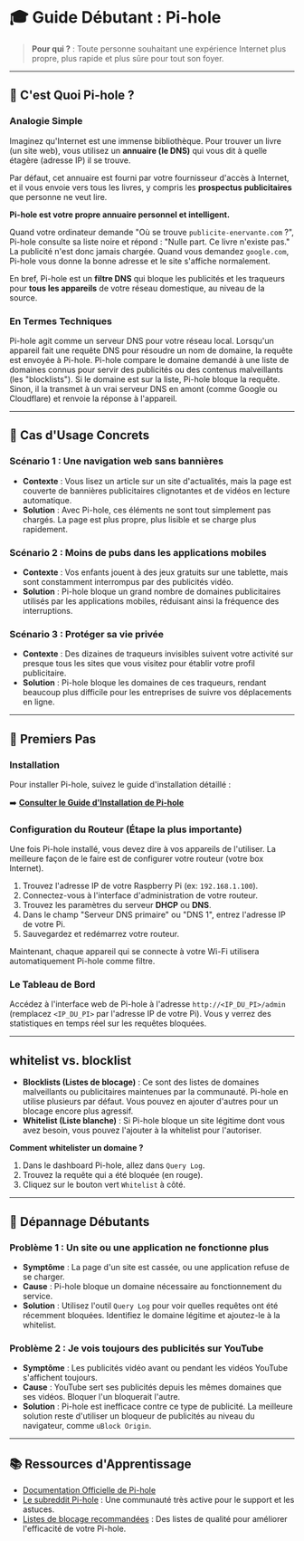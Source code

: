 # 🎓 Guide Débutant : Pi-hole

> **Pour qui ?** : Toute personne souhaitant une expérience Internet plus propre, plus rapide et plus sûre pour tout son foyer.

---

## 📖 C'est Quoi Pi-hole ?

### Analogie Simple

Imaginez qu'Internet est une immense bibliothèque. Pour trouver un livre (un site web), vous utilisez un **annuaire (le DNS)** qui vous dit à quelle étagère (adresse IP) il se trouve.

Par défaut, cet annuaire est fourni par votre fournisseur d'accès à Internet, et il vous envoie vers tous les livres, y compris les **prospectus publicitaires** que personne ne veut lire.

**Pi-hole est votre propre annuaire personnel et intelligent.**

Quand votre ordinateur demande "Où se trouve `publicite-enervante.com` ?", Pi-hole consulte sa liste noire et répond : "Nulle part. Ce livre n'existe pas." La publicité n'est donc jamais chargée. Quand vous demandez `google.com`, Pi-hole vous donne la bonne adresse et le site s'affiche normalement.

En bref, Pi-hole est un **filtre DNS** qui bloque les publicités et les traqueurs pour **tous les appareils** de votre réseau domestique, au niveau de la source.

### En Termes Techniques

Pi-hole agit comme un serveur DNS pour votre réseau local. Lorsqu'un appareil fait une requête DNS pour résoudre un nom de domaine, la requête est envoyée à Pi-hole. Pi-hole compare le domaine demandé à une liste de domaines connus pour servir des publicités ou des contenus malveillants (les "blocklists"). Si le domaine est sur la liste, Pi-hole bloque la requête. Sinon, il la transmet à un vrai serveur DNS en amont (comme Google ou Cloudflare) et renvoie la réponse à l'appareil.

---

## 🎯 Cas d'Usage Concrets

### Scénario 1 : Une navigation web sans bannières
*   **Contexte** : Vous lisez un article sur un site d'actualités, mais la page est couverte de bannières publicitaires clignotantes et de vidéos en lecture automatique.
*   **Solution** : Avec Pi-hole, ces éléments ne sont tout simplement pas chargés. La page est plus propre, plus lisible et se charge plus rapidement.

### Scénario 2 : Moins de pubs dans les applications mobiles
*   **Contexte** : Vos enfants jouent à des jeux gratuits sur une tablette, mais sont constamment interrompus par des publicités vidéo.
*   **Solution** : Pi-hole bloque un grand nombre de domaines publicitaires utilisés par les applications mobiles, réduisant ainsi la fréquence des interruptions.

### Scénario 3 : Protéger sa vie privée
*   **Contexte** : Des dizaines de traqueurs invisibles suivent votre activité sur presque tous les sites que vous visitez pour établir votre profil publicitaire.
*   **Solution** : Pi-hole bloque les domaines de ces traqueurs, rendant beaucoup plus difficile pour les entreprises de suivre vos déplacements en ligne.

---

## 🚀 Premiers Pas

### Installation

Pour installer Pi-hole, suivez le guide d'installation détaillé :

➡️ **[Consulter le Guide d'Installation de Pi-hole](pihole-setup.md)**

### Configuration du Routeur (Étape la plus importante)

Une fois Pi-hole installé, vous devez dire à vos appareils de l'utiliser. La meilleure façon de le faire est de configurer votre routeur (votre box Internet).

1.  Trouvez l'adresse IP de votre Raspberry Pi (ex: `192.168.1.100`).
2.  Connectez-vous à l'interface d'administration de votre routeur.
3.  Trouvez les paramètres du serveur **DHCP** ou **DNS**.
4.  Dans le champ "Serveur DNS primaire" ou "DNS 1", entrez l'adresse IP de votre Pi.
5.  Sauvegardez et redémarrez votre routeur.

Maintenant, chaque appareil qui se connecte à votre Wi-Fi utilisera automatiquement Pi-hole comme filtre.

### Le Tableau de Bord

Accédez à l'interface web de Pi-hole à l'adresse `http://<IP_DU_PI>/admin` (remplacez `<IP_DU_PI>` par l'adresse IP de votre Pi). Vous y verrez des statistiques en temps réel sur les requêtes bloquées.

---

##  whitelist vs. blocklist

*   **Blocklists (Listes de blocage)** : Ce sont des listes de domaines malveillants ou publicitaires maintenues par la communauté. Pi-hole en utilise plusieurs par défaut. Vous pouvez en ajouter d'autres pour un blocage encore plus agressif.
*   **Whitelist (Liste blanche)** : Si Pi-hole bloque un site légitime dont vous avez besoin, vous pouvez l'ajouter à la whitelist pour l'autoriser.

**Comment whitelister un domaine ?**

1.  Dans le dashboard Pi-hole, allez dans `Query Log`.
2.  Trouvez la requête qui a été bloquée (en rouge).
3.  Cliquez sur le bouton vert `Whitelist` à côté.

---

## 🐛 Dépannage Débutants

### Problème 1 : Un site ou une application ne fonctionne plus
*   **Symptôme** : La page d'un site est cassée, ou une application refuse de se charger.
*   **Cause** : Pi-hole bloque un domaine nécessaire au fonctionnement du service.
*   **Solution** : Utilisez l'outil `Query Log` pour voir quelles requêtes ont été récemment bloquées. Identifiez le domaine légitime et ajoutez-le à la whitelist.

### Problème 2 : Je vois toujours des publicités sur YouTube
*   **Symptôme** : Les publicités vidéo avant ou pendant les vidéos YouTube s'affichent toujours.
*   **Cause** : YouTube sert ses publicités depuis les mêmes domaines que ses vidéos. Bloquer l'un bloquerait l'autre.
*   **Solution** : Pi-hole est inefficace contre ce type de publicité. La meilleure solution reste d'utiliser un bloqueur de publicités au niveau du navigateur, comme `uBlock Origin`.

---

## 📚 Ressources d'Apprentissage

*   [Documentation Officielle de Pi-hole](https://docs.pi-hole.net/)
*   [Le subreddit Pi-hole](https://www.reddit.com/r/pihole/) : Une communauté très active pour le support et les astuces.
*   [Listes de blocage recommandées](https://firebog.net/) : Des listes de qualité pour améliorer l'efficacité de votre Pi-hole.
